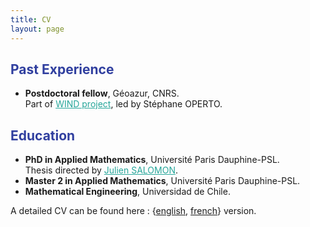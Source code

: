 ```yaml
---
title: CV
layout: page
---
```

## <strong style="color:#303F9F">Past Experience</strong>
+ **Postdoctoral fellow**, Géoazur, CNRS.  
Part of <a href="https://www.geoazur.fr/WIND/bin/view/" target="_blank" style="color:#26A69A">WIND project</a>, led by Stéphane OPERTO.

										
## <strong style="color:#303F9F">Education</strong>
+ **PhD in Applied Mathematics**, Université Paris Dauphine-PSL.  
Thesis directed by <a href="https://who.rocq.inria.fr/Julien.Salomon/" target="_blank" style="color:#26A69A">Julien SALOMON</a>. 
+ **Master 2 in Applied Mathematics**, Université Paris Dauphine-PSL. 
+ **Mathematical Engineering**, Universidad de Chile.

A detailed CV can be found here : {<a href="https://sebastianriffo.github.io/docs/CV/2021-10_CV_Reyes-Riffo_eng.pdf" target="_blank">english</a>, <a href="https://sebastianriffo.github.io/docs/CV/2021-10_CV_Reyes-Riffo_fr.pdf" target="_blank">french</a>} version.
